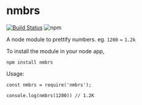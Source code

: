 # nmbrs

[![Build Status](https://travis-ci.com/yagrawl/nmbrs.svg?branch=master)](https://travis-ci.com/yagrawl/nmbrs) ![npm](https://img.shields.io/npm/v/nmbrs)

A node module to prettify numbers. eg. `1200` ~ `1.2k`

To install the module in your node app,
```
npm install nmbrs
```

Usage:
```
const nmbrs = require('nmbrs');

console.log(nmbrs(1200)) // 1.2K
```
